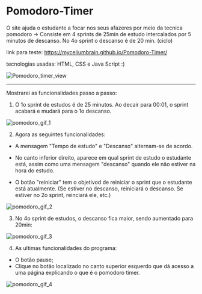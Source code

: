 # Pomodoro-Timer
O site ajuda o estudante a focar nos seus afazeres por meio da tecnica pomodoro -> Consiste em 4 sprints de 25min de estudo intercalados por 5 minutos de descanso. No 4o sprint o descanso é de 20 min. (ciclo)

link para teste: https://myceliumbrain.github.io/Pomodoro-Timer/

tecnologias usadas: HTML, CSS e Java Script :)

![Pomodoro_timer_view](https://user-images.githubusercontent.com/92963709/138574121-30d15b37-6358-4d4c-85e4-506a386fefb8.PNG)

---------------------------------------------------------

Mostrarei as funcionalidades passo a passo:

1) O 1o sprint de estudos é de 25 minutos. Ao decair para 00:01, o sprint acabará e mudará para o 1o descanso.

![pomodoro_gif_1](https://user-images.githubusercontent.com/92963709/138573789-86bda578-a580-490b-8b5b-e1782c0ad3ea.gif)

2) Agora as seguintes funcionalidades:
  - A mensagem "Tempo de estudo" e "Descanso" alternam-se de acordo.
  - No canto inferior direito, aparece em qual sprint de estudo o estudante está, assim como uma mensagem "descanso" quando ele não estiver na hora do estudo.
  
  - O botão "reiniciar" tem o objetivod de reiniciar o sprint que o estudante está atualmente. (Se estiver no descanso, reiniciará o descanso. Se estiver no 2o sprint, reinciará ele, etc.)

![pomodoro_gif_2](https://user-images.githubusercontent.com/92963709/138573932-5b033c61-e3e6-47e1-aad6-a713a087ef88.gif)

3) No 4o sprint de estudos, o descanso fica maior, sendo aumentado para 20min:

![pomodoro_gif_3](https://user-images.githubusercontent.com/92963709/138574112-2b740416-bad6-473b-baee-89173ec79087.gif)

4) As ultimas funcionalidades do programa:
  - O botão pause;
  - Clique no botão localizado no canto superior esquerdo que dá acesso a uma página explicando o que é o pomodoro timer.

![pomodoro_gif_4](https://user-images.githubusercontent.com/92963709/138574019-01cfb68e-17b9-4724-9837-9f0a8e968235.gif)

